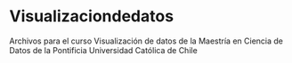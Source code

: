# Visualizaciondedatos
Archivos para el curso Visualización de datos de la Maestría en Ciencia de Datos de la Pontificia Universidad Católica de Chile
